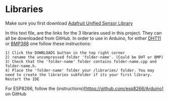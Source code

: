 # Libraries

Make sure you first download [Adafruit Unified Sensor Library](https://github.com/adafruit/Adafruit_Sensor)

In this text file, are the links for the 3 libraries used in this project. They can all be downloaded from GitHub. In order to use in Arduino, for either [DHT11](https://github.com/adafruit/DHT-sensor-library) or [BMP388](https://github.com/adafruit/Adafruit_BMP3XX) one follow these instructions:

    1) Click the DOWNLOADS button in the top right corner
    2) rename the uncompressed folder 'folder-name'. (Could be DHT or BMP)
    3) Check that the 'folder-name' folder contains folder-name.cpp and folder-name.h. 
    4) Place the 'folder-name' folder your /libraries/ folder. You may need to create the libraries subfolder if its your first library. Restart the IDE

For ESP8266, follow the (instructions)[https://github.com/esp8266/Arduino] on GitHub
